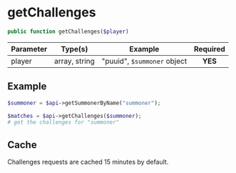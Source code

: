 # getChallenges
```php
public function getChallenges($player)
```

| Parameter | Type(s)       | Example                     | Required |
| --------- | ------------- | --------------------------- | :------: |
| player    | array, string | "puuid", `$summoner` object | **YES**  |



## Example
```php
$summoner = $api->getSummonerByName("summoner");

$matches = $api->getChallenges($summoner);
# get the challenges for "summoner"
```

## Cache
Challenges requests are cached 15 minutes by default. 
